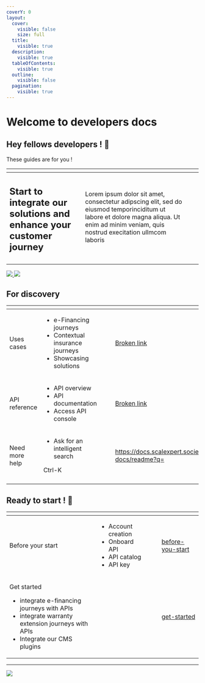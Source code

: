 ```yaml
---
coverY: 0
layout:
  cover:
    visible: false
    size: full
  title:
    visible: true
  description:
    visible: true
  tableOfContents:
    visible: true
  outline:
    visible: false
  pagination:
    visible: true
---
```


# Welcome to developers docs

## Hey fellows developers ! :wave:

These guides are for you !

<table data-card-size="large" data-view="cards"><thead><tr><th></th><th></th><th></th><th data-hidden data-card-cover data-type="files"></th></tr></thead><tbody><tr><td><h2>Start to integrate our solutions and enhance your customer journey</h2></td><td>Lorem ipsum dolor sit amet, consectetur adipscing elit, sed do eiusmod temporinciditum ut labore et dolore magna aliqua. Ut enim ad minim veniam, quis nostrud execitation ullmcom laboris</td><td></td><td></td></tr><tr><td></td><td></td><td></td><td></td></tr></tbody></table>

&#x20;[![](.gitbook/assets/get\_started\_api.png) ](ready-to-start/get-started/)   [![](.gitbook/assets/get\_started\_plugin.png)](integration-guides/integrations-modes/plugins/)

## For discovery&#x20;

<table data-card-size="large" data-view="cards"><thead><tr><th></th><th></th><th data-hidden></th><th data-hidden data-card-cover data-type="files"></th><th data-hidden data-card-target data-type="content-ref"></th></tr></thead><tbody><tr><td>Uses cases</td><td><ul><li>e-Financing journeys</li><li>Contextual insurance journeys</li><li>Showcasing solutions</li></ul></td><td></td><td></td><td><a href="broken-reference">Broken link</a></td></tr><tr><td>API reference</td><td><ul><li>API overview</li><li>API documentation</li><li>Access API console</li></ul></td><td></td><td></td><td><a href="broken-reference">Broken link</a></td></tr><tr><td>Need more help </td><td><ul><li>Ask for an intelligent search </li></ul><p>Ctrl-K</p></td><td></td><td></td><td><a href="https://docs.scalexpert.societegenerale.com/apidocs/3mLlrPx3sPtekcQvEEUg/developers-docs/readme?q=">https://docs.scalexpert.societegenerale.com/apidocs/3mLlrPx3sPtekcQvEEUg/developers-docs/readme?q=</a></td></tr><tr><td></td><td></td><td></td><td></td><td></td></tr></tbody></table>

## Ready to start ! :rocket:

<table data-card-size="large" data-view="cards"><thead><tr><th></th><th></th><th data-hidden></th><th data-hidden data-card-cover data-type="files"></th><th data-hidden data-card-target data-type="content-ref"></th></tr></thead><tbody><tr><td>Before your start</td><td><ul><li>Account creation</li><li>Onboard API</li><li>API catalog</li><li>API key<br></li></ul></td><td></td><td></td><td><a href="ready-to-start/before-you-start/">before-you-start</a></td></tr><tr><td><p>Get started<br></p><ul><li>integrate e-financing journeys with APIs</li><li>integrate warranty extension journeys with APIs</li><li>Integrate our CMS plugins</li></ul></td><td></td><td></td><td></td><td><a href="ready-to-start/get-started/">get-started</a></td></tr></tbody></table>

***

![](.gitbook/assets/slack\_logo.gif)
